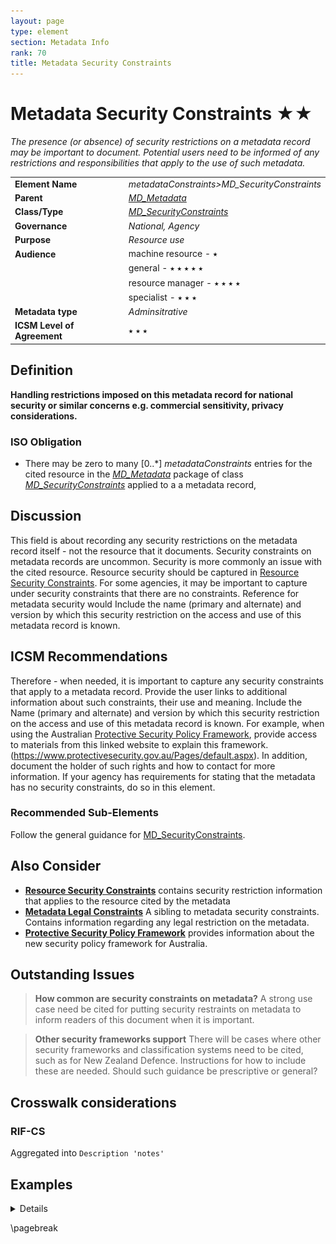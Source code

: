 ```yaml
---
layout: page
type: element
section: Metadata Info
rank: 70
title: Metadata Security Constraints
---
```

# Metadata Security Constraints ★★
*The presence (or absence) of security restrictions on a metadata record may be important to document. Potential users need to be informed of any restrictions and responsibilities that apply to the use of such metadata.*

| | |
| --- | --- |
| **Element Name** | *metadataConstraints>MD_SecurityConstraints* |
| **Parent** | *[MD_Metadata](./class-MD_Metadata)* |
| **Class/Type** | *[MD_SecurityConstraints](./class-MD_SecurityConstraints)* |
| **Governance** | *National, Agency* |
| **Purpose** | *Resource use* |
| **Audience** | machine resource - ⭑ |
| | general - ⭑ ⭑ ⭑ ⭑ ⭑ |
| | resource manager - ⭑ ⭑ ⭑ ⭑ |
| | specialist - ⭑ ⭑ ⭑ |
| **Metadata type** | *Adminsitrative* |
| **ICSM Level of Agreement** | ⭑ ⭑ ⭑ |

## Definition

**Handling restrictions imposed on this metadata record for national security or similar concerns e.g. commercial sensitivity, privacy considerations.**

### ISO Obligation
- There may be zero to many [0..\*] *metadataConstraints* entries for the cited resource in the *[MD_Metadata](./class-MD_Metadata)* package of class *[MD_SecurityConstraints](./class-MD_SecurityConstraints)* applied to a a metadata record,

## Discussion

This field is about recording any security restrictions on the metadata record itself - not the resource that it documents.
Security constraints on metadata records are uncommon. Security is more commonly an issue with the cited resource. Resource security should be captured in [Resource Security Constraints](./ResourceSecurityConstraints).
For some agencies, it may be important to capture under security constraints that there are no constraints.
Reference for metadata security would Include the name (primary and alternate) and version by which this security restriction on the access and use of this metadata record is known.

## ICSM Recommendations

Therefore - when needed, it is important to capture any security constraints that apply to a metadata record. Provide the user links to additional information about such constraints, their use and meaning. Include the Name (primary and alternate) and version by which this security restriction on the access and use of this metadata record is known. For example, when using the Australian [Protective Security Policy Framework](https://www.protectivesecurity.gov.au/Pages/default.aspx), provide access to materials from this linked website to explain this framework. (https://www.protectivesecurity.gov.au/Pages/default.aspx). In addition, document the holder of such rights and how to contact for more information. If your agency has requirements for stating that the metadata has no security constraints, do so in this element.

### Recommended Sub-Elements

Follow the general guidance for [MD_SecurityConstraints](./class-MD_SecurityConstraints).

## Also Consider

- **[Resource Security Constraints](./ResourceSecurityConstraints)** contains security restriction information that applies to the resource cited by the metadata
- **[Metadata Legal Constraints](./MetadataLegalConstraints)** A sibling to metadata security constraints. Contains information regarding any legal restriction on the metadata.
- **[Protective Security Policy Framework](https://www.protectivesecurity.gov.au/Pages/default.aspx)** provides information about the new security policy framework for Australia.

## Outstanding Issues

> **How common are security constraints on metadata?**
A strong use case need be cited for putting security restraints on metadata to inform readers of this document when it is important.

> **Other security frameworks support**
There will be cases where other security frameworks and classification systems need to be cited, such as for New Zealand Defence. Instructions for how to include these are needed. Should such guidance be prescriptive or general?

## Crosswalk considerations

### RIF-CS

Aggregated into `Description 'notes'`

## Examples

<details>

### XML - Geoscience Australia

Includes reference to the constraint document - Australia Protective Security Policy Framework
```
<mdb:metadataConstraints 
xmlns:gmd="http://standards.iso.org/iso/19115/-3/gmd/1.0" 
xmlns:geonet="http://www.fao.org/geonetwork">
 <mco:MD_SecurityConstraints>
  <mco:reference>
   <cit:CI_Citation>
    <cit:title>
     <gco:CharacterString>
      The Protective Security Policy Framework
     </gco:CharacterString>
    </cit:title>
    <cit:editionDate>
     <gco:DateTime>2018-11-01T00:00:00</gco:DateTime>
    </cit:editionDate>
    <cit:onlineResource>
     <cit:CI_OnlineResource>
      <cit:linkage>
       <gco:CharacterString>
        https://www.protectivesecurity.gov.au/Pages/default.aspx
       </gco:CharacterString>
      </cit:linkage>
      <cit:protocol>
       <gco:CharacterString 
       xsi:type="gco:CodeType" 
       codeSpace="http://pid.geoscience.gov.au/def/schema/ga
       /ISO19115-3-2016/codelist
       /ga_profile_codelists.xml#gapCI_ProtocolTypeCode">
       WWW:LINK-1.0-http--link
       </gco:CharacterString>
      </cit:protocol>
     </cit:CI_OnlineResource>
    </cit:onlineResource>
   </cit:CI_Citation>
  </mco:reference>
  <mco:classification>
   <mco:MD_ClassificationCode
   codeList="codeListLocation#MD_ClassificationCode"
   codeListValue="unclassified"/>
  </mco:classification>
 </mco:MD_SecurityConstraints>
</mdb:metadataConstraints>

```

\pagebreak

### UML diagrams
Recommended elements highlighted in yellow

![MetdataSecurityConstraints](../images/MD_SecurityConstraints.png)

</details>

\pagebreak

